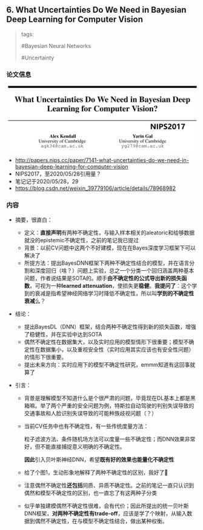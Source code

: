 ## 6. What Uncertainties Do We Need in Bayesian Deep Learning for Computer Vision

> tags:
>
> \#Bayesian Neural Networks
>
> \#Uncertainty

### 论文信息

![What Uncertainties Do We Need in Bayesian Deep Learning for Computer Vision](Z-class1-6-1.png)
* http://papers.nips.cc/paper/7141-what-uncertainties-do-we-need-in-bayesian-deep-learning-for-computer-vision
* NIPS2017，至2020/05/28引用量？
* 笔记记于2020/05/28，29
* https://blog.csdn.net/weixin_39779106/article/details/78968982

### 内容
* 摘要，很直白：
  * 定义：**直接声明**有两种不确定性，与输入样本相关的aleatoric和给够数据就没的epistemic不确定性，之前的笔记我已提过
  * 背景：以前CV问题中这两个不好建模，现在在Bayes深度学习框架下可以解决了
  * 所提方法：提出BayesDNN框架下两种不确定性结合的模型，并在语言分割和深度回归（啥？）问题上实验，总之一个分类一个回归涵盖两种基本问题，作者说结果是SOTA的。顺手**由不确定性的公式导出新的损失函数**，可视为一种**learned attenuation**，使损失更**稳健**。**我提问了**：这个学到的衰减是指希望神经网络学习时降低不确定性，所以叫**学到的不确定性衰减**么？

* 结论：
  * 提出BayesDL（DNN）框架，结合两种不确定性得到新的损失函数，增强了稳健性，并在实验中达到SOTA
  * 偶然不确定性在数据集大，以及实时应用的模型情形下很重要；模型不确定性在数据集小，以及重视安全性（实时应用其实应该也有安全性问题）的情形下很重要。
  * 提出未来方向：实时应用下的模型不确定性研究，emmm知道有这回事就算了

* 引言：
  * 背景是理解模型不知道什么是个很严肃的问题，毕竟现在DL基本上都是黑箱嘛。举了两个严重的安全问题为例，特斯拉自动驾驶的判别失误导致的交通事故和人脸识别失误导致的可能种族歧视问题（？）
  * 当前CV任务中也有不确定性，有一些传统度量方法：
    
    粒子滤波方法、条件随机场方法可以度量一些不确定性；而DNN效果非常好，但不能直接捕捉意义明确的不确定性。
    
    **因此**引入贝叶斯神经DNN，希望**既有好的效果也能量化不确定性**
  
  * 给了个图1，生动形象地解释了两种不确定性的区别，我好了🤭
  
  * 注意偶然不确定性**还包括**同质、异质不确定性。之前的笔记一直只认识到偶然和模型不确定性的区别，也一直忘了有这两种子分类
  
  * 似乎单独建模偶然不确定性很难，会有代价；因此所提出的统一贝叶斯DNN框架，**对两种不确定性有trade-off**，应该是学了个映射，从输入数据到偶然不确定性，在与模型不确定性结合，做出某种权衡。

